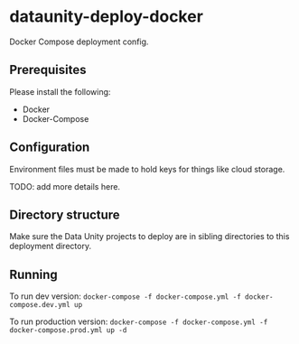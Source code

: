 # dataunity-deploy-docker
Docker Compose deployment config.

## Prerequisites
Please install the following:
- Docker
- Docker-Compose

## Configuration
Environment files must be made to hold keys for things like cloud storage.

TODO: add more details here.

## Directory structure
Make sure the Data Unity projects to deploy are in sibling directories to this deployment directory.

## Running
To run dev version:
```docker-compose -f docker-compose.yml -f docker-compose.dev.yml up```

To run production version:
```docker-compose -f docker-compose.yml -f docker-compose.prod.yml up -d```
